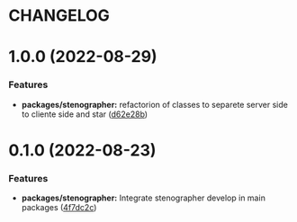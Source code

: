 # CHANGELOG

# 1.0.0 (2022-08-29)


### Features

* **packages/stenographer:** refactorion of classes to separete server side to cliente side and star ([d62e28b](https://github.com/Nathaniel-York-dev/steadfast/commit/d62e28b1bf71c59c400471fdc32e9305008e461d))



# 0.1.0 (2022-08-23)


### Features

* **packages/stenographer:** Integrate stenographer develop in main packages ([4f7dc2c](https://github.com/Nathaniel-York-dev/steadfast/commit/4f7dc2c07663b01cab62db233d6e3ac65bd2a258))



